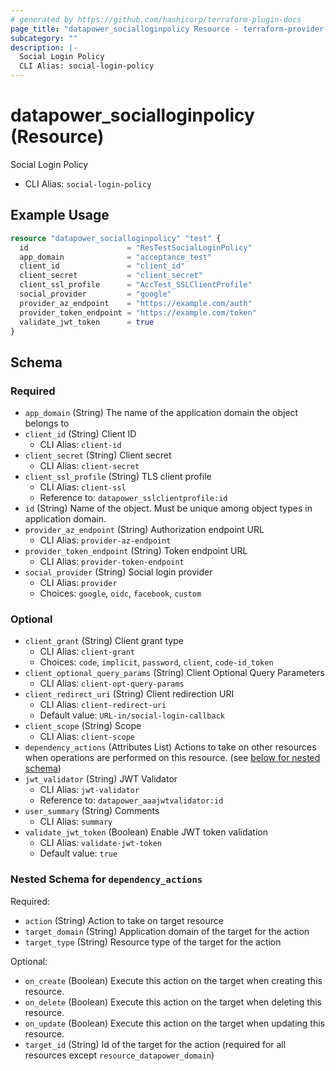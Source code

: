 ```yaml
---
# generated by https://github.com/hashicorp/terraform-plugin-docs
page_title: "datapower_socialloginpolicy Resource - terraform-provider-datapower"
subcategory: ""
description: |-
  Social Login Policy
  CLI Alias: social-login-policy
---
```


# datapower_socialloginpolicy (Resource)

Social Login Policy
  - CLI Alias: `social-login-policy`

## Example Usage

```terraform
resource "datapower_socialloginpolicy" "test" {
  id                      = "ResTestSocialLoginPolicy"
  app_domain              = "acceptance_test"
  client_id               = "client_id"
  client_secret           = "client_secret"
  client_ssl_profile      = "AccTest_SSLClientProfile"
  social_provider         = "google"
  provider_az_endpoint    = "https://example.com/auth"
  provider_token_endpoint = "https://example.com/token"
  validate_jwt_token      = true
}
```

<!-- schema generated by tfplugindocs -->
## Schema

### Required

- `app_domain` (String) The name of the application domain the object belongs to
- `client_id` (String) Client ID
  - CLI Alias: `client-id`
- `client_secret` (String) Client secret
  - CLI Alias: `client-secret`
- `client_ssl_profile` (String) TLS client profile
  - CLI Alias: `client-ssl`
  - Reference to: `datapower_sslclientprofile:id`
- `id` (String) Name of the object. Must be unique among object types in application domain.
- `provider_az_endpoint` (String) Authorization endpoint URL
  - CLI Alias: `provider-az-endpoint`
- `provider_token_endpoint` (String) Token endpoint URL
  - CLI Alias: `provider-token-endpoint`
- `social_provider` (String) Social login provider
  - CLI Alias: `provider`
  - Choices: `google`, `oidc`, `facebook`, `custom`

### Optional

- `client_grant` (String) Client grant type
  - CLI Alias: `client-grant`
  - Choices: `code`, `implicit`, `password`, `client`, `code-id_token`
- `client_optional_query_params` (String) Client Optional Query Parameters
  - CLI Alias: `client-opt-query-params`
- `client_redirect_uri` (String) Client redirection URI
  - CLI Alias: `client-redirect-uri`
  - Default value: `URL-in/social-login-callback`
- `client_scope` (String) Scope
  - CLI Alias: `client-scope`
- `dependency_actions` (Attributes List) Actions to take on other resources when operations are performed on this resource. (see [below for nested schema](#nestedatt--dependency_actions))
- `jwt_validator` (String) JWT Validator
  - CLI Alias: `jwt-validator`
  - Reference to: `datapower_aaajwtvalidator:id`
- `user_summary` (String) Comments
  - CLI Alias: `summary`
- `validate_jwt_token` (Boolean) Enable JWT token validation
  - CLI Alias: `validate-jwt-token`
  - Default value: `true`

<a id="nestedatt--dependency_actions"></a>
### Nested Schema for `dependency_actions`

Required:

- `action` (String) Action to take on target resource
- `target_domain` (String) Application domain of the target for the action
- `target_type` (String) Resource type of the target for the action

Optional:

- `on_create` (Boolean) Execute this action on the target when creating this resource.
- `on_delete` (Boolean) Execute this action on the target when deleting this resource.
- `on_update` (Boolean) Execute this action on the target when updating this resource.
- `target_id` (String) Id of the target for the action (required for all resources except `resource_datapower_domain`)
